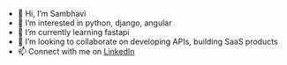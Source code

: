- 👋 Hi, I’m Sambhavi
- 👀 I’m interested in python, django, angular
- 🌱 I’m currently learning fastapi
- 💞️ I’m looking to collaborate on developing APIs, building SaaS products
- 📫 Connect with me on <a href="https://in.linkedin.com/in/sambhavi-dhanabalan">LinkedIn</a>

<!---
SambhaviPD/SambhaviPD is a ✨ special ✨ repository because its `README.md` (this file) appears on your GitHub profile.
You can click the Preview link to take a look at your changes.
--->
